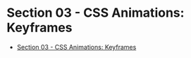 # Section 03 - CSS Animations: Keyframes
- [Section 03 - CSS Animations: Keyframes](#section-03---css-animations-keyframes)

##